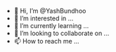 - 👋 Hi, I’m @YashBundhoo
- 👀 I’m interested in ...
- 🌱 I’m currently learning ...
- 💞️ I’m looking to collaborate on ...
- 📫 How to reach me ...

<!---
YashBundhoo/YashBundhoo is a ✨ special ✨ repository because its `README.md` (this file) appears on your GitHub profile.
You can click the Preview link to take a look at your changes.
--->
